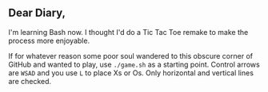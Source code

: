 ## Dear Diary,

I'm learning Bash now. I thought I'd do a Tic Tac Toe remake to make the process more enjoyable.

If for whatever reason some poor soul wandered to this obscure corner of GitHub and wanted to play,
use `./game.sh` as a starting point. Control arrows are `WSAD` and you use `L` to place Xs or Os.
Only horizontal and vertical lines are checked.